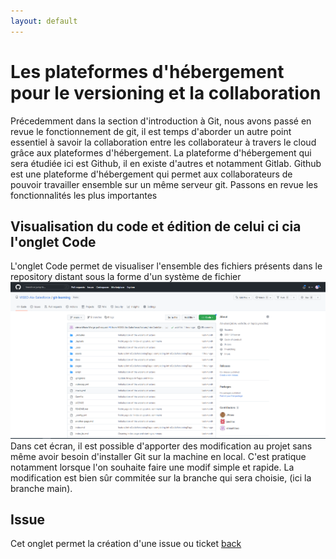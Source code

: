 ```yaml
---
layout: default
---
```


# Les plateformes d'hébergement pour le versioning et la collaboration
Précedemment dans la section d'introduction à Git, nous avons passé en revue le fonctionnement de git, il est temps d'aborder un autre point essentiel à savoir la collaboration entre les collaborateur à travers le cloud grâce aux plateformes d'hébergement. La plateforme d'hébergement qui sera étudiée ici est Github, il en existe d'autres et notamment Gitlab. Github est une plateforme d'hébergement qui permet aux collaborateurs de pouvoir travailler ensemble sur un même serveur git.
Passons en revue les fonctionnalités les plus importantes 

## Visualisation du code et édition de celui ci cia l'onglet Code
L'onglet Code permet de visualiser l'ensemble des fichiers présents dans le repository distant sous la forme d'un système de fichier
![github_code_tab](../assets/images/github_code_tab.PNG)
Dans cet écran, il est possible d'apporter des modification au projet sans même avoir besoin d'installer Git sur la machine en local. C'est pratique notamment lorsque l'on souhaite faire une modif simple et rapide. La modification est bien sûr commitée sur la branche qui sera choisie, (ici la branche main).

## Issue
Cet onglet permet la création d'une issue ou ticket
[back](./)

